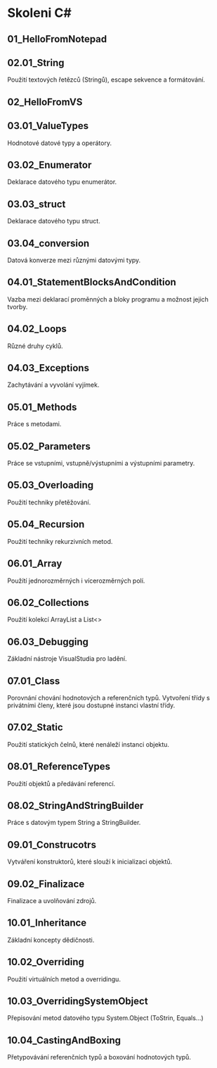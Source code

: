 # Skoleni C#
## 01_HelloFromNotepad

## 02.01_String
Použití textových řetězců (Stringů), escape sekvence a formátování.
## 02_HelloFromVS

## 03.01_ValueTypes
Hodnotové datové typy a operátory.
## 03.02_Enumerator
Deklarace datového typu enumerátor.
## 03.03_struct
Deklarace datového typu struct.
## 03.04_conversion
Datová konverze mezi různými datovými typy.
## 04.01_StatementBlocksAndCondition
Vazba mezi deklarací proměnných a bloky programu a možnost jejich tvorby.
## 04.02_Loops
Různé druhy cyklů.
## 04.03_Exceptions
Zachytávání a vyvolání vyjímek.
## 05.01_Methods
Práce s metodami.
## 05.02_Parameters
Práce se vstupními, vstupně/výstupními a výstupními parametry.
## 05.03_Overloading
Použití techniky přetěžování.
## 05.04_Recursion
Použití techniky rekurzivních metod.
## 06.01_Array
Použítí jednorozměrných i vícerozměrných polí.
## 06.02_Collections
Použití kolekcí ArrayList a List<>
## 06.03_Debugging
Základní nástroje VisualStudia pro ladění.
## 07.01_Class
Porovnání chování hodnotových a referenčních typů.
Vytvoření třídy s privátními členy, které jsou dostupné instanci vlastní třídy.
## 07.02_Static
Použití statických čelnů, které nenáleží instanci objektu.
## 08.01_ReferenceTypes
Použití objektů a předávání referencí.
## 08.02_StringAndStringBuilder
Práce s datovým typem String a StringBuilder.
## 09.01_Construcotrs
Vytváření konstruktorů, které slouží k inicializaci objektů.
## 09.02_Finalizace
Finalizace a uvolňování zdrojů.
## 10.01_Inheritance
Základní koncepty dědičnosti.
## 10.02_Overriding
Použití virtuálních metod a overridingu.
## 10.03_OverridingSystemObject
Přepisování metod datového typu System.Object (ToStrin, Equals...)
## 10.04_CastingAndBoxing
Přetypovávání referenčních typů a boxování hodnotových typů.